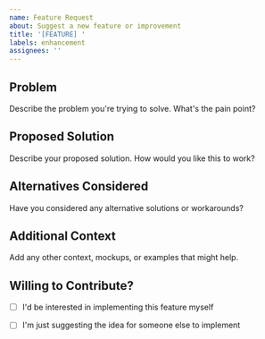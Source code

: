```yaml
---
name: Feature Request
about: Suggest a new feature or improvement
title: '[FEATURE] '
labels: enhancement
assignees: ''
---
```


## Problem

Describe the problem you're trying to solve. What's the pain point?

## Proposed Solution

Describe your proposed solution. How would you like this to work?

## Alternatives Considered

Have you considered any alternative solutions or workarounds?

## Additional Context

Add any other context, mockups, or examples that might help.

## Willing to Contribute?

- [ ] I'd be interested in implementing this feature myself
- [ ] I'm just suggesting the idea for someone else to implement

